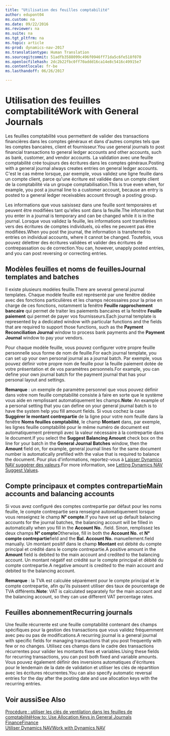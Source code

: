 ```yaml
---
title: "Utilisation des feuilles comptabilité"
author: edupont04
ms.custom: na
ms.date: 09/22/2016
ms.reviewer: na
ms.suite: na
ms.tgt_pltfrm: na
ms.topic: article
ms-prod: dynamics-nav-2017
ms.translationtype: Human Translation
ms.sourcegitcommit: 51adfb3588099c496f0946ff71da5c6fe518f070
ms.openlocfilehash: 2dc2b22fbc0ff70addd16ca14e8c5416c49915e7
ms.contentlocale: fr-be
ms.lasthandoff: 06/26/2017

---
```


# <a name="work-with-general-journals"></a><span data-ttu-id="3ec98-102">Utilisation des feuilles comptabilité</span><span class="sxs-lookup"><span data-stu-id="3ec98-102">Work with General Journals</span></span>
<span data-ttu-id="3ec98-103">Les feuilles comptabilité vous permettent de valider des transactions financières dans les comptes généraux et dans d'autres comptes tels que les comptes bancaires, client et fournisseur.</span><span class="sxs-lookup"><span data-stu-id="3ec98-103">You use general journals to post financial transactions to general ledger accounts and other accounts, such as bank, customer, and vendor accounts.</span></span> <span data-ttu-id="3ec98-104">La validation avec une feuille comptabilité crée toujours des écritures dans les comptes généraux.</span><span class="sxs-lookup"><span data-stu-id="3ec98-104">Posting with a general journal always creates entries on general ledger accounts.</span></span> <span data-ttu-id="3ec98-105">C'est le cas même lorsque, par exemple, vous validez une ligne feuille dans un compte client, parce qu'une écriture est validée dans un compte client de la comptabilité via un groupe comptabilisation.</span><span class="sxs-lookup"><span data-stu-id="3ec98-105">This is true even when, for example, you post a journal line to a customer account, because an entry is posted to a general ledger receivables account through a posting group.</span></span>

<span data-ttu-id="3ec98-106">Les informations que vous saisissez dans une feuille sont temporaires et peuvent être modifiées tant qu'elles sont dans la feuille.</span><span class="sxs-lookup"><span data-stu-id="3ec98-106">The information that you enter in a journal is temporary and can be changed while it is in the journal.</span></span> <span data-ttu-id="3ec98-107">Lorsque vous validez la feuille, les informations sont transférées vers des écritures de comptes individuels, où elles ne peuvent pas être modifiées.</span><span class="sxs-lookup"><span data-stu-id="3ec98-107">When you post the journal, the information is transferred to entries on individual accounts, where it cannot be changed.</span></span> <span data-ttu-id="3ec98-108">Toutefois, vous pouvez délettrer des écritures validées et valider des écritures de contrepassation ou de correction.</span><span class="sxs-lookup"><span data-stu-id="3ec98-108">You can, however, unapply posted entries, and you can post reversing or correcting entries.</span></span>

## <a name="journal-templates-and-batches"></a><span data-ttu-id="3ec98-109">Modèles feuilles et noms de feuilles</span><span class="sxs-lookup"><span data-stu-id="3ec98-109">Journal templates and batches</span></span>
<span data-ttu-id="3ec98-110">Il existe plusieurs modèles feuille.</span><span class="sxs-lookup"><span data-stu-id="3ec98-110">There are several general journal templates.</span></span> <span data-ttu-id="3ec98-111">Chaque modèle feuille est représenté par une fenêtre dédiée avec des fonctions particulières et les champs nécessaires pour la prise en charge de ces fonctions, notamment la fenêtre **Feuille rapprochement bancaire** qui permet de traiter les paiements bancaires et la fenêtre **Feuille paiement** qui permet de payer vos fournisseurs.</span><span class="sxs-lookup"><span data-stu-id="3ec98-111">Each journal template is represented by a dedicated window with particular functions and the fields that are required to support those functions, such as the **Payment Reconciliation Journal** window to process bank payments and the **Payment Journal** window to pay your vendors.</span></span>

<span data-ttu-id="3ec98-112">Pour chaque modèle feuille, vous pouvez configurer votre propre feuille personnelle sous forme de nom de feuille.</span><span class="sxs-lookup"><span data-stu-id="3ec98-112">For each journal template, you can set up your own personal journal as a journal batch.</span></span> <span data-ttu-id="3ec98-113">Par exemple, vous pouvez définir votre propre nom de feuille pour la feuille paiement dotée de votre présentation et de vos paramètres personnels.</span><span class="sxs-lookup"><span data-stu-id="3ec98-113">For example, you can define your own journal batch for the payment journal that has your personal layout and settings.</span></span>

<span data-ttu-id="3ec98-114">**Remarque** : un exemple de paramètre personnel que vous pouvez définir dans votre nom feuille comptabilité consiste à faire en sorte que le système vous aide en remplissant automatiquement les champs.</span><span class="sxs-lookup"><span data-stu-id="3ec98-114">**Note**: An example of a personal setting that you can define on your general journal batch is to have the system help you fill amount fields.</span></span> <span data-ttu-id="3ec98-115">Si vous cochez la case **Suggérer le montant contrepartie** de la ligne pour votre nom feuille dans la fenêtre **Noms feuilles comptabilité**, le champ **Montant** dans, par exemple, les lignes feuille comptabilité pour le même numéro de document est automatiquement prérempli avec la valeur nécessaire à la contrepartie dans le document.</span><span class="sxs-lookup"><span data-stu-id="3ec98-115">If you select the **Suggest Balancing Amount** check box on the line for your batch in the **General Journal Batches** window, then the **Amount** field on, for example, general journal lines for the same document number is automatically prefilled with the value that is required to balance the document.</span></span> <span data-ttu-id="3ec98-116">Pour plus d'informations, reportez-vous à [Laisser Dynamics NAV suggérer des valeurs](ui-let-system-suggest-values.md).</span><span class="sxs-lookup"><span data-stu-id="3ec98-116">For more information, see [Letting Dynamics NAV Suggest Values](ui-let-system-suggest-values.md).</span></span>

## <a name="main-accounts-and-balancing-accounts"></a><span data-ttu-id="3ec98-117">Compte principaux et comptes contrepartie</span><span class="sxs-lookup"><span data-stu-id="3ec98-117">Main accounts and balancing accounts</span></span>
<span data-ttu-id="3ec98-118">Si vous avez configuré des comptes contrepartie par défaut pour les noms feuille, le compte contrepartie sera renseigné automatiquement lorsque vous renseignez le champ **N° compte**.</span><span class="sxs-lookup"><span data-stu-id="3ec98-118">If you have set up default balancing accounts for the journal batches, the balancing account will be filled in automatically when you fill in the **Account No.**</span></span> <span data-ttu-id="3ec98-119">.</span><span class="sxs-lookup"><span data-stu-id="3ec98-119">field.</span></span> <span data-ttu-id="3ec98-120">Sinon, remplissez les deux champs **N° compte**</span><span class="sxs-lookup"><span data-stu-id="3ec98-120">Otherwise, fill in both the **Account No.**</span></span> <span data-ttu-id="3ec98-121">et **N° compte contrepartie**</span><span class="sxs-lookup"><span data-stu-id="3ec98-121">field and the **Bal. Account No.**</span></span> <span data-ttu-id="3ec98-122">manuellement.</span><span class="sxs-lookup"><span data-stu-id="3ec98-122">field manually.</span></span> <span data-ttu-id="3ec98-123">Un montant positif dans le champ **Montant** est débité du compte principal et crédité dans le compte contrepartie.</span><span class="sxs-lookup"><span data-stu-id="3ec98-123">A positive amount in the **Amount** field is debited to the main account and credited to the balancing account.</span></span> <span data-ttu-id="3ec98-124">Un montant négatif est crédité sur le compte principal et débité du compte contrepartie.</span><span class="sxs-lookup"><span data-stu-id="3ec98-124">A negative amount is credited to the main account and debited to the balancing account.</span></span>

<span data-ttu-id="3ec98-125">**Remarque** : la TVA est calculée séparément pour le compte principal et le compte contrepartie, afin qu'ils puissent utiliser des taux de pourcentage de TVA différents.</span><span class="sxs-lookup"><span data-stu-id="3ec98-125">**Note**: VAT is calculated separately for the main account and the balancing account, so they can use different VAT percentage rates.</span></span>

## <a name="recurring-journals"></a><span data-ttu-id="3ec98-126">Feuilles abonnement</span><span class="sxs-lookup"><span data-stu-id="3ec98-126">Recurring journals</span></span>
<span data-ttu-id="3ec98-127">Une feuille récurrente est une feuille comptabilité contenant des champs spécifiques pour la gestion des transactions que vous validez fréquemment avec peu ou pas de modifications.</span><span class="sxs-lookup"><span data-stu-id="3ec98-127">A recurring journal is a general journal with specific fields for managing transactions that you post frequently with few or no changes.</span></span> <span data-ttu-id="3ec98-128">Utilisez ces champs dans le cadre des transactions récurrentes pour valider les montants fixes et variables.</span><span class="sxs-lookup"><span data-stu-id="3ec98-128">Using these fields for recurring transactions, you can post both fixed and variable amounts.</span></span> <span data-ttu-id="3ec98-129">Vous pouvez également définir des inversions automatiques d'écritures pour le lendemain de la date de validation et utiliser les clés de répartition avec les écritures récurrentes.</span><span class="sxs-lookup"><span data-stu-id="3ec98-129">You can also specify automatic reversal entries for the day after the posting date and use allocation keys with the recurring entries.</span></span>

## <a name="see-also"></a><span data-ttu-id="3ec98-130">Voir aussi</span><span class="sxs-lookup"><span data-stu-id="3ec98-130">See Also</span></span>
[<span data-ttu-id="3ec98-131">Procédure : utiliser les clés de ventilation dans les feuilles de comptabilité</span><span class="sxs-lookup"><span data-stu-id="3ec98-131">How to: Use Allocation Keys in General Journals</span></span>](ui-how-use-allocation-keys-general-journals.md)  
[<span data-ttu-id="3ec98-132">Finance</span><span class="sxs-lookup"><span data-stu-id="3ec98-132">Finance</span></span>](finance-setup.md)  
[<span data-ttu-id="3ec98-133">Utiliser Dynamics NAV</span><span class="sxs-lookup"><span data-stu-id="3ec98-133">Work with Dynamics NAV</span></span>](ui-work-product.md)

